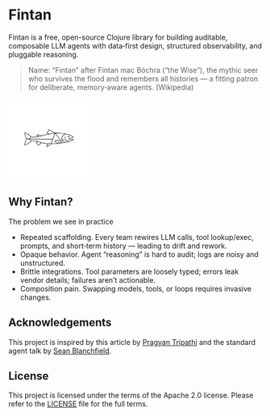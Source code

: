 Fintan
======

Fintan is a free, open-source Clojure library for building auditable, composable LLM agents with data‑first design, structured observability, and pluggable reasoning.

> Name: “Fintan” after Fintan mac Bóchra (“the Wise”), the mythic seer who survives the flood and remembers all histories — a fitting patron for deliberate, memory‑aware agents. (Wikipedia)

[<img src="./assets/fintan_logo.svg" alt="Fintan" width="160">](https://github.com/rorycawley/fintan)

## Why Fintan?

The problem we see in practice
- Repeated scaffolding. Every team rewires LLM calls, tool lookup/exec, prompts, and short‑term history — leading to drift and rework.
- Opaque behavior. Agent “reasoning” is hard to audit; logs are noisy and unstructured.
- Brittle integrations. Tool parameters are loosely typed; errors leak vendor details; failures aren’t actionable.
- Composition pain. Swapping models, tools, or loops requires invasive changes.


## Acknowledgements

This project is inspired by this article by [Pragyan Tripathi](https://bytes.vadeai.com/escaping-framework-prison-why-we-ditched-agentic-frameworks-for-simple-apis/) and the standard agent talk by [Sean Blanchfield](https://github.com/jentic/standard-agent).

## License

This project is licensed under the terms of the Apache 2.0 license. Please refer to the [LICENSE](./LICENSE) file for the full terms.

